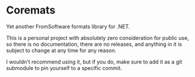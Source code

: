 # Coremats

Yet another FromSoftware formats library for .NET.

This is a personal project with absolutely zero consideration for public use, so there is no documentation, there are no releases, and anything in it is subject to change at any time for any reason.

I wouldn't recommend using it, but if you do, make sure to add it as a git submodule to pin yourself to a specific commit.
